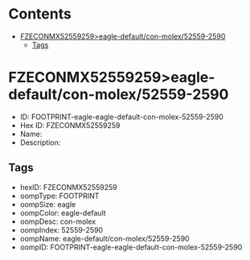 



Contents
========

* [FZECONMX52559259>eagle-default/con-molex/52559-2590](#fzeconmx52559259eagle-defaultcon-molex52559-2590)
	* [Tags](#tags)

# FZECONMX52559259>eagle-default/con-molex/52559-2590

- ID: FOOTPRINT-eagle-eagle-default-con-molex-52559-2590
- Hex ID: FZECONMX52559259
- Name: 
- Description: 

## Tags

- hexID: FZECONMX52559259
- oompType: FOOTPRINT
- oompSize: eagle
- oompColor: eagle-default
- oompDesc: con-molex
- oompIndex: 52559-2590
- oompName: eagle-default/con-molex/52559-2590
- oompID: FOOTPRINT-eagle-eagle-default-con-molex-52559-2590
